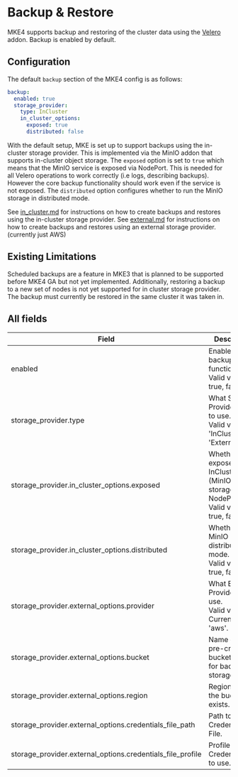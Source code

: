 # Backup & Restore

MKE4 supports backup and restoring of the cluster data using the [Velero](https://velero.io/) addon. Backup is enabled by default.

## Configuration

The default `backup` section of the MKE4 config is as follows:

```yaml
backup:
  enabled: true
  storage_provider:
    type: InCluster
    in_cluster_options:
      exposed: true
      distributed: false

```

With the default setup, MKE is set up to support backups using the in-cluster storage provider. This is implemented via the MinIO addon that supports in-cluster object storage.
The `exposed` option is set to `true` which means that the MinIO service is exposed via NodePort. This is needed for all Velero operations to work correctly (i.e logs, describing backups). However the core backup functionality should work even if the service is not exposed.
The `distributed` option configures whether to run the MinIO storage in distributed mode.

See [in_cluster.md](./in_cluster.md) for instructions on how to create backups and restores using the in-cluster storage provider.
See [external.md](./external.md) for instructions on how to create backups and restores using an external storage provider. (currently just AWS)

## Existing Limitations

Scheduled backups are a feature in MKE3 that is planned to be supported before MKE4 GA but not yet implemented.
Additionally, restoring a backup to a new set of nodes is not yet supported for in cluster storage provider. The backup must currently be restored in the same cluster it was taken in.

## All fields


| Field                                                      | Description                                                                                     | Default       |
|------------------------------------------------------------|-------------------------------------------------------------------------------------------------|---------------|
| enabled                                                    | Enables backup/restore functionality. <br/>Valid values: true, false.                           | true          |
| storage_provider.type                                      | What Storage Provider Type to use. <br/>Valid values: 'InCluster', 'External'.                  | InCluster     |
| storage_provider.in_cluster_options.exposed                | Whether to expose InCluster (MinIO) storage via NodePort. <br/>Valid values: true, false.       | true          |
| storage_provider.in_cluster_options.distributed            | Whether to run MinIO in distributed mode. <br/>Valid values: true, false.                       | false         |
| storage_provider.external_options.provider                 | What External Provider to use. <br/>Valid values: Currently just 'aws'.                         | ""            |
| storage_provider.external_options.bucket                   | Name of the pre-created bucket to use for backup storage.                                       | ""            |
| storage_provider.external_options.region                   | Region where the bucket exists.                                                                 | ""            |
| storage_provider.external_options.credentials_file_path    | Path to Credentials File.                                                                       | ""            |
| storage_provider.external_options.credentials_file_profile | Profile in the Credentials file to use.                                                         | ""            |